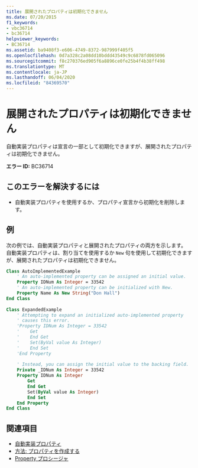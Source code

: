 ```yaml
---
title: 展開されたプロパティは初期化できません
ms.date: 07/20/2015
f1_keywords:
- vbc36714
- bc36714
helpviewer_keywords:
- BC36714
ms.assetid: ba9408f3-e606-4749-8372-987999f405f5
ms.openlocfilehash: 0d7a328c2a08dd10bddd43549c9c6878fd065096
ms.sourcegitcommit: f8c270376ed905f6a8896ce0fe25b4f4b38ff498
ms.translationtype: MT
ms.contentlocale: ja-JP
ms.lasthandoff: 06/04/2020
ms.locfileid: "84369570"
---
```

# <a name="expanded-properties-cannot-be-initialized"></a>展開されたプロパティは初期化できません
自動実装プロパティは宣言の一部として初期化できますが、展開されたプロパティは初期化できません。  
  
 **エラー ID:** BC36714  
  
## <a name="to-correct-this-error"></a>このエラーを解決するには  
  
- 自動実装プロパティを使用するか、プロパティ宣言から初期化を削除します。  
  
## <a name="example"></a>例  
 次の例では、自動実装プロパティと展開されたプロパティの両方を示します。 自動実装プロパティは、割り当てを使用するか `New` 句を使用して初期化できますが、展開されたプロパティは初期化できません。  
  
```vb  
Class AutoImplementedExample  
    ' An auto-implemented property can be assigned an initial value.  
    Property IDNum As Integer = 33542  
    ' An auto-implemented property can be initialized with New.  
    Property Name As New String("Don Hall")  
End Class  
  
Class ExpandedExample  
    ' Attempting to expand an initialized auto-implemented property  
    ' causes this error.  
    'Property IDNum As Integer = 33542  
    '    Get  
    '    End Get  
    '    Set(ByVal value As Integer)  
    '    End Set  
    'End Property  
  
    ' Instead, you can assign the initial value to the backing field.  
    Private _IDNum As Integer = 33542  
    Property IDNum As Integer  
        Get  
        End Get  
        Set(ByVal value As Integer)  
        End Set  
    End Property  
End Class  
```  
  
## <a name="see-also"></a>関連項目

- [自動実装プロパティ](../programming-guide/language-features/procedures/auto-implemented-properties.md)
- [方法: プロパティを作成する](../programming-guide/language-features/procedures/how-to-create-a-property.md)
- [Property プロシージャ](../programming-guide/language-features/procedures/property-procedures.md)
